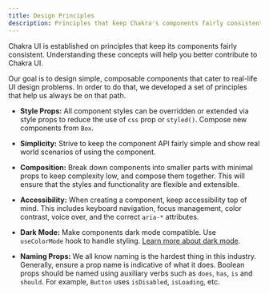 ```yaml
---
title: Design Principles
description: Principles that keep Chakra's components fairly consistent
---
```


Chakra UI is established on principles that keep its components fairly
consistent. Understanding these concepts will help you better contribute to
Chakra UI.

Our goal is to design simple, composable components that cater to real-life UI
design problems. In order to do that, we developed a set of principles that help
us always be on that path.

- **Style Props:** All component styles can be overridden or extended via style
  props to reduce the use of `css` prop or `styled()`. Compose new components from `Box`.

- **Simplicity:** Strive to keep the component API fairly simple and show real
  world scenarios of using the component.

- **Composition:** Break down components into smaller parts with minimal props
  to keep complexity low, and compose them together. This will ensure that the
  styles and functionality are flexible and extensible.

- **Accessibility:** When creating a component, keep accessibility top of mind.
  This includes keyboard navigation, focus management, color contrast, voice
  over, and the correct `aria-*` attributes.

- **Dark Mode:** Make components dark mode compatible. Use `useColorMode` hook
  to handle styling. [Learn more about dark mode](/docs/features/color-mode).

- **Naming Props:** We all know naming is the hardest thing in this industry.
  Generally, ensure a prop name is indicative of what it does. Boolean props
  should be named using auxiliary verbs such as `does`, `has`, `is` and
  `should`. For example, `Button` uses `isDisabled`, `isLoading`, etc.
